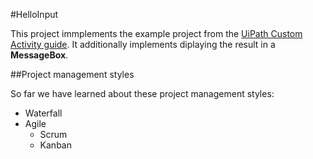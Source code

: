 #HelloInput

This project immplements the example project from the [UiPath Custom Activity guide](https://docs.uipath.com/activities/docs/creating-a-custom-activity). It additionally implements diplaying the result in a **MessageBox**.

##Project management styles

So far we have learned about these project management styles:

* Waterfall
* Agile
  * Scrum
  * Kanban